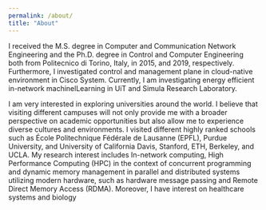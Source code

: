 ```yaml
---
permalink: /about/
title: "About"
---
```


 I received the M.S. degree in Computer and Communication Network Engineering and the Ph.D. degree in Control and Computer Engineering both from Politecnico di Torino, Italy, in 2015, and 2019, respectively. 
 Furthermore, I investigated control and management plane in cloud-native environment in Cisco System. Currently, I am investigating energy efficient in-network machinelLearning in UiT and Simula Research Laboratory.


 I am very interested in exploring universities around the world. I believe that visiting different campuses will not only provide me with a broader perspective on academic opportunities but also allow me to experience diverse cultures and environments. I visited different highly ranked schools such as École Politechnique Fédérale de Lausanne (EPFL), Purdue University, and University of California Davis, Stanford, ETH, Berkeley, and UCLA. My research interest includes In-network computing, High Performance Computing (HPC) in the context of concurrent programming and dynamic memory management in parallel and distributed systems utilizing modern hardware, such as hardware message passing and Remote Direct Memory Access (RDMA). Moreover, I have interest on healthcare systems and biology

